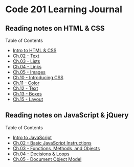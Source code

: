 # Code 201 Learning Journal

## Reading notes on HTML & CSS

Table of Contents

- [Intro to HTML & CSS](201-01.md)
- [Ch.02 - Text](201-02-01.md)
- [Ch.03 - Lists](201-03-01.md)
- [Ch.04 - Links](201-04-01.md)
- [Ch.05 - Images](code201/201-05-01.md)
- [Ch.10 - Introducing CSS](201-02-02.md)
- [Ch.11 - Color](code201/201-05-02.md)
- [Ch.12 - Text](code201/201-05-03.md)
- [Ch.13 - Boxes](201-03-02.md)
- [Ch.15 - Layout](201-04-02.md)

## Reading notes on JavaScript & jQuery

Table of Contents

- [Intro to JavaScript](201-01-01.md)
- [Ch.02 - Basic JavaScript Instructions](201-02-03.md)
- [Ch.03 - Functions, Methods, and Objects](201-04-03.md)
- [Ch.04 - Decisions & Loops](201-02-04.md)
- [Ch.05 - Document Object Model](code201/06-01.md)
